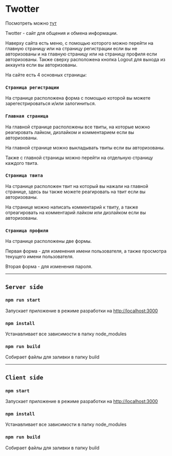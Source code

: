 <h1>Twotter</h1>

<p>Посмотреть можно <a href="">тут</a></p>

<p>Twotter - сайт для общения и обмена информации.</p>

<p>Наверху сайта есть меню, с помощью которого можно перейти на главную страницу или на страницу регистрации если вы не авторизованы и на главную страницу или на страницу профиля если авторизованы. Также сверху расположена кнопка Logout для выхода из аккаунта если вы авторизованы.</p>
<p>На сайте есть 4 основных страницы:</p>

### `Страница регистрации`

<p>На странице расположена форма с помощью которой вы можете зарегестрироваться и/или залогиниться.</p>

### `Главная страница`

<p>На главной странице расположены все твиты, на которые можно реагировать лайком, дизлайком и комментарием если вы авторизованы.</p>
<p>На главной странице можно выкладывать твиты если вы авторизованы.</p>
<p>Также с главной страницы можно перейти на отдельную страницу каждого твита.</p>

### `Страница твита`

<p>На странице расположен твит на который вы нажали на главной странице, здесь вы также можете реагировать на твит если вы авторизованы.</p>
<p>На странице можно написать комментарий к твиту, а также отреагировать на комментарий лайком или дизлайком если вы авторизованы.</p>

### `Страница профиля`

<p>На странице расположены две формы.</p>
<p>Первая форма - для изменения имени пользователя, а также просмотра текущего имени пользователя.</p>
<p>Вторая форма - для изменения пароля.</p>

<hr>

## `Server side`

### `npm run start`

Запускает приложение в режиме разработки на [http://localhost:3000](http://localhost:3000)

### `npm install`

Устанавливает все зависимости в папку node_modules

### `npm run build`

Собирает файлы для заливки в папку build

<hr>

## `Client side`

### `npm start`

Запускает приложение в режиме разработки на [http://localhost:3000](http://localhost:3000)

### `npm install`

Устанавливает все зависимости в папку node_modules

### `npm run build`

Собирает файлы для заливки в папку build
